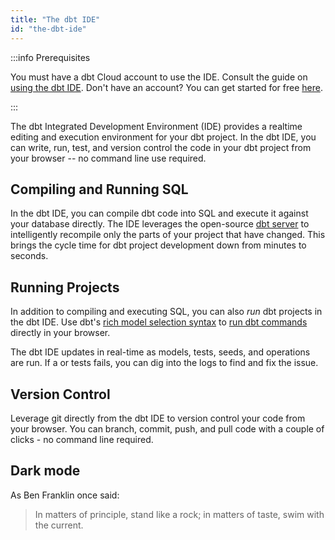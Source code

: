 ```yaml
---
title: "The dbt IDE"
id: "the-dbt-ide"
---
```



:::info Prerequisites

You must have a dbt Cloud account to use the IDE. Consult the guide on [using the dbt IDE](using-the-dbt-ide). Don't have an account? You can get started for free [here](https://www.getdbt.com/signup).

:::


The dbt Integrated Development Environment (IDE) provides a realtime editing and execution environment for your dbt project. In the dbt IDE, you can write, run, test, and version control the code in your dbt project from your browser -- no command line use required.

## Compiling and Running SQL

In the dbt IDE, you can compile dbt code into SQL and execute it against your database directly. The IDE leverages the open-source [dbt server](rpc) to intelligently recompile only the parts of your project that have changed. This brings the cycle time for dbt project development down from minutes to seconds.

<Lightbox src="/img/docs/dbt-cloud/d6a75a5-Screen_Shot_2019-11-05_at_9.04.02_PM.png" title="Executing dbt SQL in the browser"/>

## Running Projects

In addition to compiling and executing SQL, you can also *run* dbt projects in the dbt IDE. Use dbt's [rich model selection syntax](node-selection/syntax) to [run dbt commands](dbt-commands) directly in your browser.

The dbt IDE updates in real-time as <Term id="model">models</Term>, tests, seeds, and operations are run. If a <Term id="model" /> or tests fails, you can dig into the logs to find and fix the issue.

<Lightbox src="/img/docs/dbt-cloud/50e939e-Screen_Shot_2019-11-05_at_9.08.38_PM.png" title="Running jobs and viewing results in the dbt IDE"/>

## Version Control

Leverage git directly from the dbt IDE to version control your code from your browser. You can branch, commit, push, and pull code with a couple of clicks - no command line required.

<Lightbox src="/img/docs/dbt-cloud/8959807-Screen_Shot_2019-11-05_at_9.15.46_PM.png" title="Creating a new git branch in the IDE"/>

## Dark mode
As Ben Franklin once said:

> In matters of principle, stand like a rock; in matters of taste, swim with the current.

<Lightbox src="/img/docs/dbt-cloud/7adcb15-Screen_Shot_2019-11-05_at_9.35.48_PM.png" title="Now with 205% more Dark"/>
